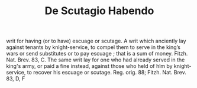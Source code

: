 ---
title: De Scutagio Habendo
letter: D
permalink: "/definitions/bld-de-scutagio-habendo.html"
body: writ for having (or to have) escuage or scutage. A writ which anciently lay
  against tenants by knlght-service, to compel them to serve in the king’s wars or
  send substitutes or to pay escuage ; that is a sum of money. Fitzh. Nat. Brev. 83,
  C. The same writ lay for one who had already served in the king's army, or paid
  a fine instead, against those who held of hlm by knight-service, to recover his
  escuage or scutage. Reg. orig. 88; Fitzh. Nat. Brev. 83, D, F
published_at: '2018-07-07'
source: Black's Law Dictionary 2nd Ed (1910)
layout: post
---